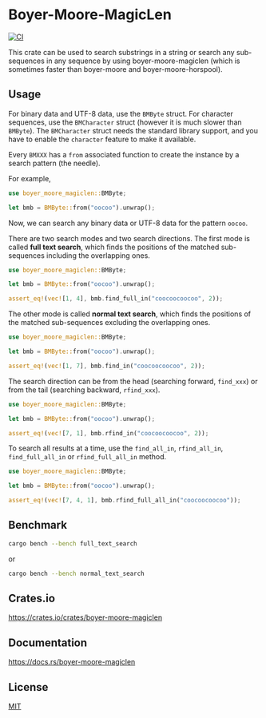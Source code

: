 Boyer-Moore-MagicLen
====================

[![CI](https://github.com/magiclen/boyer-moore-magiclen/actions/workflows/ci.yml/badge.svg)](https://github.com/magiclen/boyer-moore-magiclen/actions/workflows/ci.yml)

This crate can be used to search substrings in a string or search any sub-sequences in any sequence by using boyer-moore-magiclen (which is sometimes faster than boyer-moore and boyer-moore-horspool).

## Usage

For binary data and UTF-8 data, use the `BMByte` struct. For character sequences, use the `BMCharacter` struct (however it is much slower than `BMByte`). The `BMCharacter` struct needs the standard library support, and you have to enable the `character` feature to make it available.

Every `BMXXX` has a `from` associated function to create the instance by a search pattern (the needle).

For example,

```rust
use boyer_moore_magiclen::BMByte;

let bmb = BMByte::from("oocoo").unwrap();
```

Now, we can search any binary data or UTF-8 data for the pattern `oocoo`.

There are two search modes and two search directions. The first mode is called **full text search**, which finds the positions of the matched sub-sequences including the overlapping ones.

```rust
use boyer_moore_magiclen::BMByte;

let bmb = BMByte::from("oocoo").unwrap();

assert_eq!(vec![1, 4], bmb.find_full_in("coocoocoocoo", 2));
```

The other mode is called **normal text search**, which finds the positions of the matched sub-sequences excluding the overlapping ones.

```rust
use boyer_moore_magiclen::BMByte;

let bmb = BMByte::from("oocoo").unwrap();

assert_eq!(vec![1, 7], bmb.find_in("coocoocoocoo", 2));
```

The search direction can be from the head (searching forward, `find_xxx`) or from the tail (searching backward, `rfind_xxx`).

```rust
use boyer_moore_magiclen::BMByte;

let bmb = BMByte::from("oocoo").unwrap();

assert_eq!(vec![7, 1], bmb.rfind_in("coocoocoocoo", 2));
```

To search all results at a time, use the `find_all_in`, `rfind_all_in`, `find_full_all_in` or `rfind_full_all_in` method.

```rust
use boyer_moore_magiclen::BMByte;

let bmb = BMByte::from("oocoo").unwrap();

assert_eq!(vec![7, 4, 1], bmb.rfind_full_all_in("coocoocoocoo"));
```

## Benchmark

```bash
cargo bench --bench full_text_search
```

or

```bash
cargo bench --bench normal_text_search
```

## Crates.io

https://crates.io/crates/boyer-moore-magiclen

## Documentation

https://docs.rs/boyer-moore-magiclen

## License

[MIT](LICENSE)